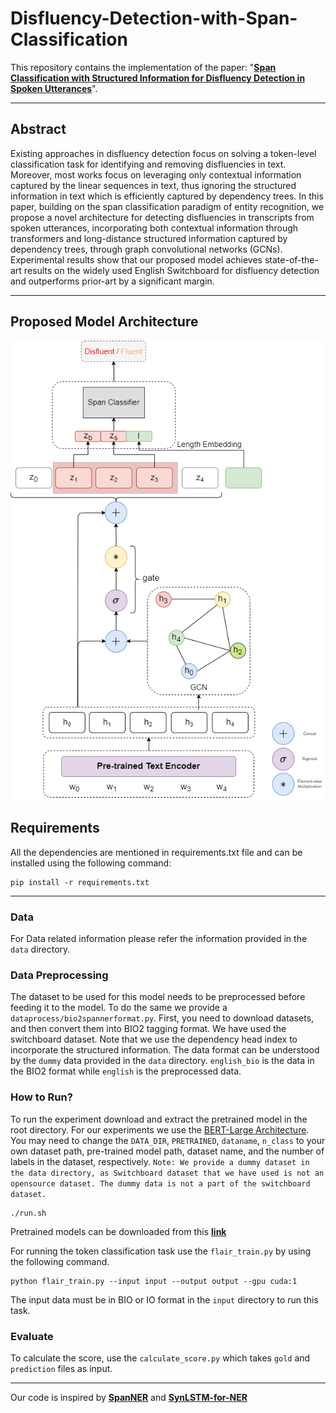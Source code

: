 # Disfluency-Detection-with-Span-Classification
This repository contains the implementation of the paper: "[**Span Classification with Structured Information for Disfluency Detection in Spoken Utterances**](https://arxiv.org/pdf/2203.16028.pdf)".
****

##  Abstract
Existing approaches in disfluency detection focus on solving a token-level classification task for identifying and removing disfluencies in text. Moreover, most works focus on leveraging only contextual information captured by the linear sequences in text, thus ignoring the structured information in text which is efficiently captured by dependency trees. In this paper, building on the span classification paradigm of entity recognition, we propose a novel architecture for detecting disfluencies in
transcripts from spoken utterances, incorporating both contextual information through transformers and long-distance structured information captured by dependency trees, through graph convolutional networks (GCNs). Experimental results show that our proposed model achieves state-of-the-art results on the widely used English Switchboard for disfluency detection and outperforms prior-art by a significant margin.
****

## Proposed Model Architecture

<p align="center">
<img src="assets/model.png">
</p>

## Requirements
All the dependencies are mentioned in requirements.txt file and can be installed using the following command:  

```
pip install -r requirements.txt
```
****
### Data
For Data related information please refer the information provided in the `data` directory.

### Data Preprocessing
The dataset to be used for this model needs to be preprocessed before feeding it to the model. To do the same we provide a `dataprocess/bio2spannerformat.py`. First, you need to download datasets, and then convert them into BIO2 tagging format. We have used the switchboard dataset. Note that we use the dependency head index to incorporate the structured information. The data format can be understood by the `dummy` data provided in the `data` directory. `english_bio` is the data in the BIO2 format while `english` is the preprocessed data.  

### How to Run?
To run the experiment download and extract the pretrained model in the root directory. For our experiments we use the [BERT-Large Architecture](https://github.com/google-research/bert). You may need to change the `DATA_DIR`, `PRETRAINED`, `dataname`, `n_class` to your own dataset path, pre-trained model path, dataset name, and the number of labels in the dataset, respectively.
`Note: We provide a dummy dataset in the data directory, as Switchboard dataset that we have used is not an opensource dataset. The dummy data is not a part of the switchboard dataset.`

```
./run.sh
```
Pretrained models can be downloaded from this [**link**](https://drive.google.com/file/d/1jb30JrqxYA7hWS0nk6_N9pR1X1WO7qha/view?usp=sharing)

For running the token classification task use the `flair_train.py` by using the following command. 
```
python flair_train.py --input input --output output --gpu cuda:1
```
The input data must be in BIO or IO format in the `input` directory to run this task.

### Evaluate
To calculate the score, use the `calculate_score.py` which takes `gold` and `prediction` files as input.

***

Our code is inspired by [**SpanNER**](https://github.com/neulab/SpanNER) and [**SynLSTM-for-NER**](https://github.com/xuuuluuu/SynLSTM-for-NER)
